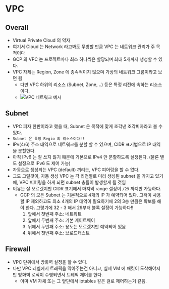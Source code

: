 # VPC

## Overall
* Virtual Private Cloud 의 약자
* 여기서 Cloud 는 Network 라고봐도 무방할 만큼 VPC 는 네트워크 관리가 주 목적이다
* GCP 의 VPC 는 프로젝트마다 최소 하나씩은 할당되며 최대 5개까지 생성할 수 있다.
* VPC 자체는 Region, Zone 에 종속적이지 않으며 가상의 네트워크 그룹이라고 보면 됨
  * 다만 VPC 하위의 리소스 (Subnet, Zone, ..) 등은 특정 리전에 속하는 리소스이다.
  * ![VPC 네트워크 예시](https://cloud.google.com/static/vpc/images/vpc-overview-example.svg?hl=ko)

## Subnet
* VPC 피자 한판이라고 했을 때, Subnet 은 목적에 맞게 조각낸 조각피자라고 볼 수 있다.
* `Subnet 은 특정 Regio 의 리소스이다!!`
* IPv(4/6) 주소 대역으로 네트워크를 분할 할 수 있으며, CIDR 표기법으로 IP 대역을 분할한다.
* 아직 IPv6 는 잘 쓰지 않기 떄문에 기본으로 IPv4 만 분할하도록 설정된다. (물론 별도 설정으로 IPv6 도 제어 가능)
* 자동으로 생성되는 VPC (default) 끼리는, VPC 피어링을 할 수 없다.
* 그도 그럴것이, 자동 생성 VPC 는 각 리전별로 미리 생성된 subnet 을 가지고 있기에, VPC 피어링을 하게 되면 subnet 충돌이 발생할게 될 것임
* 이유는 잘 모르겠지만 CIDR 표기에서 마지막 range 설정이 `/29` 까지만 가능하다.
  * GCP 의 모든 Subnet 는 기본적으로 4개의 IP 가 예약되어 있다. 고객이 사용할 IP 제외하고도 최소 4개의 IP 대역이 필요하기에 2의 3승 만큼은 확보를 해야 한다. 그렇기에 32 - 3 해서 29부터 블록 설정이 가능하다!!
    1. 앞에서 첫번째 주소: 네트워트
    2. 앞에서 두번째 주소: 기본 게이트웨이
    3. 뒤에서 두번째 주소: 용도는 모르겠지만 예약되어 있음
    4. 뒤에서 첫번째 주소: 브로드캐스트


## Firewall
* VPC 단위에서 방화벽 설정을 할 수 있다.
* 다만 VPC 레벨에서 트래픽을 막아주는건 아니고, 실제 VM 에 패킷이 도착해야지만 방화벽 로직이 수행되면서 트레픽 제어를 한다.
  * 아마 VM 자체 또는 그 앞단에서 iptables 같은 걸로 제어하는거 같음.
